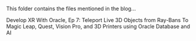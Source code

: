 This folder contains the files mentioned in the blog...

Develop XR With Oracle, Ep 7: Teleport Live 3D Objects from Ray-Bans To Magic Leap, Quest, Vision Pro, and 3D Printers using Oracle Database and AI




